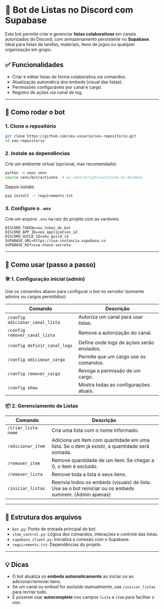 # 🤖 Bot de Listas no Discord com Supabase

Este bot permite criar e gerenciar **listas colaborativas** em canais autorizados do Discord, com armazenamento persistente no **Supabase**. Ideal para listas de tarefas, materiais, itens de jogos ou qualquer organização em grupo.

## ✅ Funcionalidades

- Criar e editar listas de forma colaborativa via comandos.
- Atualização automática dos embeds (visual das listas).
- Permissões configuráveis por canal e cargo.
- Registro de ações via canal de log.

---

## 🚀 Como rodar o bot

### 1. Clone o repositório

```bash
git clone https://github.com/seu-usuario/seu-repositorio.git
cd seu-repositorio
```

### 2. Instale as dependências

Crie um ambiente virtual (opcional, mas recomendado):

```bash
python -m venv venv
source venv/bin/activate  # ou venv\Scripts\activate no Windows
```

Depois instale:

```bash
pip install -r requirements.txt
```

### 3. Configure o `.env`

Crie um arquivo `.env` na raiz do projeto com as variáveis:

```env
DISCORD_TOKEN=seu_token_do_bot
DISCORD_APP_ID=seu_application_id
DISCORD_GUILD_ID=seu_guild_id
SUPABASE_URL=https://sua-instancia.supabase.co
SUPABASE_KEY=sua-chave-secreta
```

---

## 🧠 Como usar (passo a passo)

### 🛠️ 1. Configuração inicial (admin)

Use os comandos abaixo para configurar o bot no servidor (somente admins ou cargos permitidos):

| Comando                             | Descrição |
|------------------------------------|-----------|
| `/config adicionar_canal_lista`   | Autoriza um canal para usar listas. |
| `/config remover_canal_lista`     | Remove a autorização do canal. |
| `/config definir_canal_logs`      | Define onde logs de ações serão enviados. |
| `/config adicionar_cargo`         | Permite que um cargo use os comandos. |
| `/config remover_cargo`           | Revoga a permissão de um cargo. |
| `/config show`                    | Mostra todas as configurações atuais. |

### 📦 2. Gerenciamento de Listas

| Comando                  | Descrição |
|--------------------------|-----------|
| `/criar_lista nome`      | Cria uma lista com o nome informado. |
| `/adicionar_item`        | Adiciona um item com quantidade em uma lista. Se o item já existir, a quantidade será somada. |
| `/remover_item`          | Remove quantidade de um item. Se chegar a 0, o item é excluído. |
| `/remover_lista`         | Remove toda a lista e seus itens. |
| `/iniciar_listas`        | Reenvia todos os embeds (visuais) de lista. Use se o bot reiniciar ou os embeds sumirem. (Admin apenas) |

---

## 📁 Estrutura dos arquivos

- `bot.py`: Ponto de entrada principal do bot.
- `item_control.py`: Lógica dos comandos, interações e controle das listas.
- `supabase_client.py`: Inicializa a conexão com o Supabase.
- `requirements.txt`: Dependências do projeto.

---

## 💡 Dicas

- O bot atualiza os **embeds automaticamente** ao iniciar ou ao adicionar/remover itens.
- Se um canal ou embed for excluído manualmente, use `/iniciar_listas` para recriar tudo.
- É possível usar **autocomplete** nos campos `lista` e `item` para facilitar o uso.